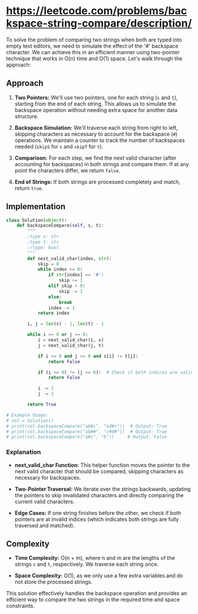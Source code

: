 # https://leetcode.com/problems/backspace-string-compare/description/

To solve the problem of comparing two strings when both are typed into empty text editors, we need to simulate the effect of the '#' backspace character. We can achieve this in an efficient manner using two-pointer technique that works in O(n) time and O(1) space. Let's walk through the approach:

## Approach

1. **Two Pointers:** We'll use two pointers, one for each string (`s` and `t`), starting from the end of each string. This allows us to simulate the backspace operation without needing extra space for another data structure.

2. **Backspace Simulation:** We'll traverse each string from right to left, skipping characters as necessary to account for the backspace (`#`) operations. We maintain a counter to track the number of backspaces needed (`skipS` for `s` and `skipT` for `t`).

3. **Comparison:** For each step, we find the next valid character (after accounting for backspaces) in both strings and compare them. If at any point the characters differ, we return `false`.

4. **End of Strings:** If both strings are processed completely and match, return `true`.

## Implementation

```python
class Solution(object):
    def backspaceCompare(self, s, t):
        """
        :type s: str
        :type t: str
        :rtype: bool
        """
        def next_valid_char(index, str):
            skip = 0
            while index >= 0:
                if str[index] == '#':
                    skip += 1
                elif skip > 0:
                    skip -= 1
                else:
                    break
                index -= 1
            return index

        i, j = len(s) - 1, len(t) - 1

        while i >= 0 or j >= 0:
            i = next_valid_char(i, s)
            j = next_valid_char(j, t)

            if i >= 0 and j >= 0 and s[i] != t[j]:
                return False

            if (i >= 0) != (j >= 0):  # Check if both indices are valid or both are invalid
                return False

            i -= 1
            j -= 1

        return True

# Example Usage:
# sol = Solution()
# print(sol.backspaceCompare("ab#c", "ad#c"))  # Output: True
# print(sol.backspaceCompare("ab##", "c#d#"))  # Output: True
# print(sol.backspaceCompare("a#c", "b"))     # Output: False
```

### Explanation

- **next_valid_char Function:** This helper function moves the pointer to the next valid character that should be compared, skipping characters as necessary for backspaces.

- **Two-Pointer Traversal:** We iterate over the strings backwards, updating the pointers to skip invalidated characters and directly comparing the current valid characters.

- **Edge Cases:** If one string finishes before the other, we check if both pointers are at invalid indices (which indicates both strings are fully traversed and matched).

## Complexity

- **Time Complexity:** O(n + m), where n and m are the lengths of the strings `s` and `t`, respectively. We traverse each string once.
  
- **Space Complexity:** O(1), as we only use a few extra variables and do not store the processed strings.

This solution effectively handles the backspace operation and provides an efficient way to compare the two strings in the required time and space constraints.
